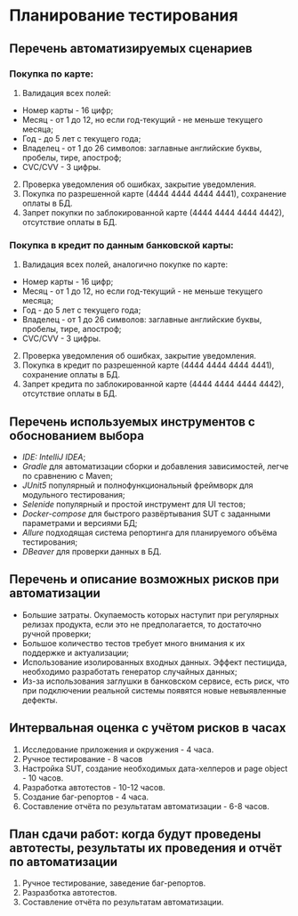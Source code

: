 # Планирование тестирования

## Перечень автоматизируемых сценариев

### Покупка по карте:

1. Валидация всех полей:
- Номер карты - 16 цифр;
- Месяц - от 1 до 12, но если год-текущий - не меньше текущего месяца;
- Год - до 5 лет с текущего года;
- Владелец - от 1 до 26 символов: заглавные английские буквы, пробелы, тире, апостроф;
- CVC/CVV - 3 цифры.
2. Проверка уведомления об ошибках, закрытие уведомления.
3. Покупка по разрешенной карте (4444 4444 4444 4441), сохранение оплаты в БД.
4. Запрет покупки по заблокированной карте (4444 4444 4444 4442), отсутствие оплаты в БД.

### Покупка в кредит по данным банковской карты:

1. Валидация всех полей, аналогично покупке по карте:
- Номер карты - 16 цифр;
- Месяц - от 1 до 12, но если год-текущий - не меньше текущего месяца;
- Год - до 5 лет с текущего года;
- Владелец - от 1 до 26 символов: заглавные английские буквы, пробелы, тире, апостроф;
- CVC/CVV - 3 цифры.
2. Проверка уведомления об ошибках, закрытие уведомления.
3. Покупка в кредит по разрешенной карте (4444 4444 4444 4441), сохранение оплаты в БД.
4. Запрет кредита по заблокированной карте (4444 4444 4444 4442), отсутствие оплаты в БД.

## Перечень используемых инструментов с обоснованием выбора

- *IDE: IntelliJ IDEA*;
- *Gradle* для автоматизации сборки и добавления зависимостей, легче по сравнению с Maven;
- *JUnit5* популярный и полнофункциональный фреймворк для модульного тестирования;
- *Selenide* популярный и простой инструмент для UI тестов;
- *Docker-compose* для быстрого развёртывания SUT с заданными параметрами и версиями БД;
- *Allure* подходящая система репортинга для планируемого объёма тестирования;
- *DBeaver* для проверки данных в БД.

## Перечень и описание возможных рисков при автоматизации

- Большие затраты. Окупаемость которых наступит при регулярных релизах продукта, если это не предполагается, то достаточно ручной проверки;
- Большое количество тестов требует много внимания к их поддержке и актуализации;
- Использование изолированных входных данных. Эффект пестицида, необходимо разработать генератор случайных данных;
- Из-за использования заглушки в банковском сервисе, есть риск, что при подключении реальной системы появятся новые невыявленные дефекты.

## Интервальная оценка с учётом рисков в часах

1. Исследование приложения и окружения - 4 часа.
2. Ручное тестирование - 8 часов
3. Настройка SUT, создание необходимых дата-хелперов и page object - 10 часов.
4. Разработка автотестов - 10-12 часов.
5. Создание баг-репортов - 4 часа.
6. Составление отчёта по результатам автоматизации - 6-8 часов.

## План сдачи работ: когда будут проведены автотесты, результаты их проведения и отчёт по автоматизации

1. Ручное тестирование, заведение баг-репортов.
2. Разразботка автотестов.
3. Составление отчёта по результатам автоматизации.